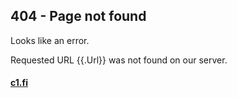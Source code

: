 ## 404 - Page not found

Looks like an error.

Requested URL {{.Url}} was not found on our server.

#### [c1.fi](/)


